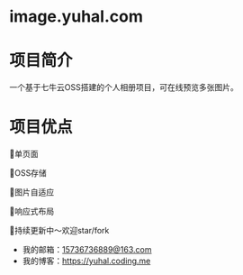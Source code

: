 # image.yuhal.com
# 项目简介
一个基于七牛云OSS搭建的个人相册项目，可在线预览多张图片。
# 项目优点
🚀单页面

🚀OSS存储

🚀图片自适应

🚀响应式布局

🐶持续更新中～欢迎star/fork

- 我的邮箱：15736736889@163.com
- 我的博客：https://yuhal.coding.me

